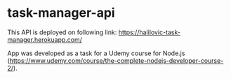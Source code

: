 # task-manager-api

This API is deployed on following link: https://halilovic-task-manager.herokuapp.com/

App was developed as a task for a Udemy course for Node.js (https://www.udemy.com/course/the-complete-nodejs-developer-course-2/).
